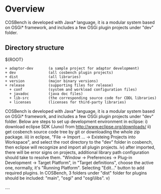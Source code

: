 Overview
========
COSBench is developed with Java* language, it is a modular system based on OSGi* framework, and includes a few OSGi plugin projects 
under "dev" folder.


Directory structure
-------------------
  
${ROOT}
  
    + adaptor-dev  	  	(a sample project for adaptor development)    
    + dev				(all cosbench plugin projects)
    + dist				(all libraries)
    + version			(major binary versions)
    + release			(supporting files for release)
      + conf			(system and workload configuration files)
      + javadoc		    (java doc files)
      + lib-src		    (the corresponding source code for CDDL libraries)
      + licenses		(licenses for third-party libraries)


COSBench is developed with Java* language, it is a modular system based on OSGi* framework, and includes a few OSGi plugin projects 
under "dev" folder. Below are steps to set up development environment in eclipse:
i) download eclipse SDK (Juno) from http://www.eclipse.org/downloads/
ii) get cosbench source code tree by git or downloading the whole zip package.
iii) in eclipse,  "File -> Import ... -> Existeing Projects into Workspace", and select the root directory to the "dev" folder in cosbench, then eclipse will recognize and import all plugin projects.
iv) after imported, there will be error signs on projects, additional library path configuration should take to resolve them. "Window -> Preferences -> Plug-in Development -> Target Platform", in "Target definitions", choose the active one, normally, it's "Running Platform". Selecting "Edit..." button to add required plugins. In COSBench, 3 folders under "dist" folder for plugins should be included: "main", "osgi" and "osgi\libs".
v) 

....

